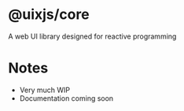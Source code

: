 # @uixjs/core

A web UI library designed for reactive programming

# Notes

- Very much WIP
- Documentation coming soon
